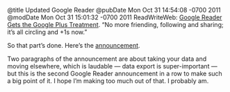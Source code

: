 @title Updated Google Reader
@pubDate Mon Oct 31 14:54:08 -0700 2011
@modDate Mon Oct 31 15:01:32 -0700 2011
ReadWriteWeb: <a href="http://www.readwriteweb.com/archives/google_reader_gets_the_google_plus_treatment.php">Google Reader Gets the Google Plus Treatment</a>. “No more friending, following and sharing; it’s all circling and +1s now.”

So that part’s done. Here’s the <a href="http://googlereader.blogspot.com/2011/10/new-in-reader-fresh-design-and-google.html">announcement</a>.

Two paragraphs of the announcement are about taking your data and moving elsewhere, which is laudable — data export is super-important — but this is the second Google Reader announcement in a row to make such a big point of it. I hope I’m making too much out of that. I probably am.
